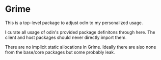 # Grime

This is a top-level package to adjust odin to my personalized usage.

I curate all usage of odin's provided package definitons through here. The client and host packages should never directly import them.

There are no implicit static allocations in Grime. Ideally there are also none from the base/core packages but some probably leak.
